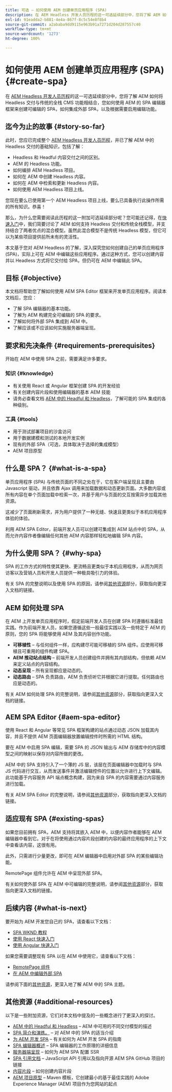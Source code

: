 ```yaml
---
title: 可选 – 如何使用 AEM 创建单页应用程序 (SPA)
description: 在 AEM Headless 开发人员历程的这一可选延续部分中，您将了解 AEM 如何将 Headless 交付与传统的全栈 CMS 功能相结合，以及您如何使用 AEM 的 SPA 编辑器框架来创建可编辑的 SPA。
exl-id: 91eadda2-b881-4e4a-867f-8c5c54e8f8b4
source-git-commit: a2ababa9dd9115e963b91a7271d204d287557c40
workflow-type: tm+mt
source-wordcount: '1273'
ht-degree: 100%

---
```


# 如何使用 AEM 创建单页应用程序 (SPA) {#create-spa}

在 [AEM Headless 开发人员历程](overview.md)的这一可选延续部分中，您将了解 AEM 如何将 Headless 交付与传统的全栈 CMS 功能相结合，您如何使用 AEM 的 SPA 编辑器框架来创建可编辑的 SPA，如何集成外部 SPA，以及根据需要启用编辑功能。

## 迄今为止的故事 {#story-so-far}

此时，您应已完成整个 [AEM Headless 开发人员历程](overview.md)，并已了解 AEM 中的 Headless 交付的基础知识，包括了解：

* Headless 和 Headful 内容交付之间的区别。
* AEM 的 Headless 功能。
* 如何编排 AEM Headless 项目。
* 如何在 AEM 中创建 Headless 内容。
* 如何在 AEM 中检索和更新 Headless 内容。
* 如何使用 AEM Headless 项目上线。

您现在要么已使用第一个 AEM Headless 项目上线，要么已具备执行此操作所需的所有知识。恭喜！

那么，为什么您需要阅读此历程的这一附加可选延续部分呢？您可能还记得，在[快速入门](getting-started.md#integration-levels)中，我们简要讨论了 AEM 如何支持 Headless 交付和传统全栈模型，并支持结合了两者优点的混合模型。虽然此混合模型不是传统 Headless 模型，但它可以为某些项目提供前所未有的灵活性。

本文基于您对 AEM Headless 的了解，深入探究您如何创建自己的单页应用程序 (SPA)，实际上可在 AEM 中编辑这些应用程序。通过这种方式，您可以创建内容并以 Headless 方式将它交付给 SPA，但仍可在 AEM 中编辑此 SPA。

## 目标 {#objective}

本文档将帮助您了解如何使用 AEM SPA Editor 框架来开发单页应用程序。阅读本文档后，您应：

* 了解 SPA 编辑器的基本功能。
* 了解为 AEM 构建完全可编辑的 SPA 的要求。
* 了解如何将外部 SPA 集成到 AEM 中。
* 了解应该或不应该如何实施服务器端呈现。

## 要求和先决条件 {#requirements-prerequisites}

开始在 AEM 中使用 SPA 之前，需要满足许多要求。

### 知识 {#knowledge}

* 有关使用 React 或 Angular 框架创建 SPA 的开发经验
* 有关创建内容片段和使用编辑器的基本 AEM 技能
* 请务必查看文档 [AEM 中的 Headful 和 Headless](/help/sites-developing/headful-headless.md)，了解可能的 SPA 集成的各种级别。

### 工具 {#tools}

* 用于测试部署项目的沙盒访问
* 用于数据建模和测试的本地开发实例
* 现有的外部 SPA（可选，具体取决于选择的集成模型）
* AEM 项目原型

## 什么是 SPA？ {#what-is-a-spa}

单页应用程序 (SPA) 与传统页面的不同之处在于，它在客户端呈现且主要由 Javascript 驱动，并且依靠 Ajax 调用来加载数据和动态更新页面。大多数内容或所有内容在单个页面加载中检索一次，并基于用户与页面的交互按需异步加载其他资源。

这减少了页面刷新需求，并为用户提供了一种无缝、快速且更类似于本机应用程序体验的体验。

利用 AEM SPA Editor，前端开发人员可以创建可集成到 AEM 站点中的 SPA，从而允许内容作者像编辑任何其他 AEM 内容那样轻松地编辑 SPA 内容。

## 为什么使用 SPA？ {#why-spa}

SPA 的工作方式的特性使其更快、更流畅且更类似于本机应用程序，从而为网页访客以及营销人员和开发人员提供一种极具吸引力的体验。

有关 SPA 的完整说明以及使用 SPA 的原因，请参阅[其他资源](#additional-resources)部分，获取指向更深入文档的链接。

## AEM 如何处理 SPA

在 AEM 上开发单页应用程序时，假定前端开发人员在创建 SPA 时遵循标准最佳实践。作为前端开发人员，如果您遵循这些一般最佳实践以及一些特定于 AEM 的原则，您的 SPA 将能够使用 AEM 及其内容创作功能。

* **可移植性** – 与任何组件一样，应构建尽可能可移植的 SPA 组件。应使用可移植且可重用的组件构建 SPA。
* **AEM 推动站点结构** – 前端开发人员创建组件并拥有其内部结构，但依赖 AEM 来定义站点的内容结构。
* **动态呈现** – 所有呈现都应是动态的。
* **动态路由** – SPA 负责路由，AEM 负责侦听它并根据它进行提取。任何路由也应是动态的。

有关 AEM 如何处理 SPA 的完整说明，请参阅[其他资源](#additional-resources)部分，获取指向更深入文档的链接。

## AEM SPA Editor {#aem-spa-editor}

使用 React 和 Angular 等常见 SPA 框架构建的站点通过动态 JSON 加载其内容，并且不提供 AEM 页面编辑器放置编辑控件时所需的 HTML 结构。

要在 AEM 中启用 SPA 编辑，需要 SPA 的 JSON 输出与 AEM 存储库中的内容模型之间的映射以保存对内容所做的更改。

AEM 中的 SPA 支持引入了一个薄的 JS 层，该层在页面编辑器中加载时与 SPA JS 代码进行交互，从而发送事件并激活编辑控件的位置以允许进行上下文编辑。此功能基于内容服务 API 端点概念构建，因为来自 SPA 的内容需要通过内容服务进行加载。

有关 AEM SPA Editor 的完整说明，请参阅[其他资源](#additional-resources)部分，获取指向更深入文档的链接。

## 适应现有 SPA {#existing-spas}

如果您目前拥有 SPA，AEM 支持将其嵌入 AEM 中，以便内容作者能够在 AEM 编辑器中看到它。对于在将使用通过内容片段创建的内容的最终应用程序的上下文中查看该内容，这很有用。

此外，只需进行少量更改，即可在 AEM 编辑器中启用对外部 SPA 的某些编辑功能。

RemotePage 组件允许在 AEM 中呈现外部 SPA。

有关如何使外部 SPA 在 AEM 中可编辑的完整说明，请参阅[其他资源](#additional-resources)部分，获取指向更深入文档的链接。

## 后续内容 {#what-is-next}

要开始为 AEM 开发您自己的 SPA，请查看以下文档：

* [SPA WKND 教程](/help/sites-developing/spa-wknd.md)
* [使用 React 快速入门](/help/sites-developing/spa-getting-started-react.md)
* [使用 Angular 快速入门](/help/sites-developing/spa-getting-started-angular.md)

如果您需要调整现有 SPA 以在 AEM 中使用它，请查看以下文档：

* [RemotePage 组件](/help/sites-developing/spa-remote-page.md)
* [在 AEM 中编辑外部 SPA](/help/sites-developing/spa-edit-external.md)

请参阅下面的[其他资源](#additional-resources)，更深入地了解 AEM 中的 SPA 主题。

## 其他资源 {#additional-resources}

以下是一些附加资源，它们对本文档中提及的一些概念进行了更深入的探讨。

* [AEM 中的 Headful 和 Headless](/help/sites-developing/headful-headless.md) – AEM 中可用的不同交付模型的描述
* [SPA 简介和演练。](/help/sites-developing/spa-walkthrough.md) – 对 AEM 中的 SPA 的适当介绍
* [为 AEM 开发 SPA](/help/sites-developing/spa-architecture.md) – 有关如何为 AEM 开发 SPA 的指南
* [SPA 编辑器概述](/help/sites-developing/spa-overview.md) – SPA 编辑器的工作原理的详细信息
* [服务器端呈现](/help/sites-developing/spa-ssr.md) – 如何为 AEM SPA 配置 SSR
* [SPA 引用文档](/help/sites-developing/spa-reference-materials.md) – JavaScript API 引用以及指向开源 AEM SPA GitHub 项目的链接
* [内容片段](/help/assets/content-fragments/content-fragments.md) – 如何创建内容片段
* [AEM 项目原型](https://experienceleague.adobe.com/docs/experience-manager-core-components/using/developing/archetype/overview.html) – Maven 模板，它创建最小的基于最佳实践的 Adobe Experience Manager (AEM) 项目作为您网站的起点
